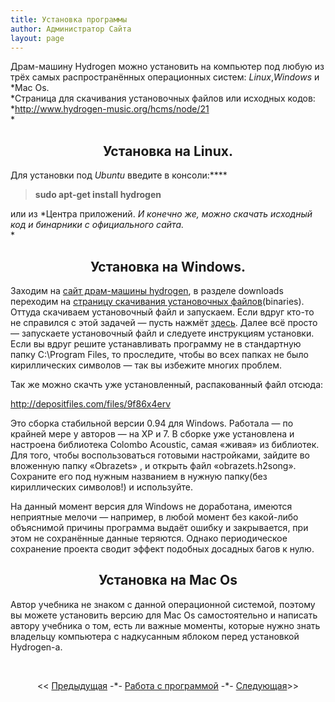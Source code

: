```yaml
---
title: Установка программы
author: Администратор Сайта
layout: page
---
```

Драм-машину Hydrogen можно установить на компьютер под любую из трёх самых распространённых операционных систем: *Linux*,*Windows* и *Mac Os.  
*Страница для скачивания установочных файлов или исходных кодов:  
*<http://www.hydrogen-music.org/hcms/node/21>  
*

<h2 style="text-align: center;">
  Установка на Linux.
</h2>

Для установки под *Ubuntu* введите в консоли:****

> **sudo apt-get install hydrogen**

или из *Центра приложений. *И конечно же, можно скачать исходный код и бинарники с официального сайта.*  
*

<h2 style="text-align: center;">
  Установка на Windows.
</h2>

Заходим на [сайт драм-машины hydrogen][1], в разделе downloads переходим на [страницу скачивания установочных файлов][2](binaries). Оттуда скачиваем установочный файл и запускаем. Если вдруг кто-то не справился с этой задачей &#8212; пусть нажмёт [здесь][3]. Далее всё просто &#8212; запускаете установочный файл и следуете инструкциям установки. Если вы вдруг решите устанавливать программу не в стандартную папку C:\\Program Files, то проследите, чтобы во всех папках не было кириллических символов &#8212; так вы избежите многих проблем.

Так же можно скачть уже установленный, распакованный файл отсюда:

<http://depositfiles.com/files/9f86x4erv>

Это сборка стабильной версии 0.94 для Windows. Работала &#8212; по крайней мере у авторов &#8212; на XP и 7. В сборке уже установлена и настроена библиотека Colombo Acoustic, самая &#171;живая&#187; из библиотек. Для того, чтобы воспользоваться готовыми настройками, зайдите во вложенную папку &#171;Obrazets&#187; , и открыть файл &#171;obrazets.h2song&#187;. Сохраните его под нужным названием в нужную папку(без кириллических символов!) и используйте.

На данный момент версия для Windows не доработана, имеются неприятные мелочи &#8212; например, в любой момент без какой-либо объяснимой причины программа выдаёт ошибку и закрывается, при этом не сохранённые данные теряются. Однако периодическое сохранение проекта сводит эффект подобных досадных багов к нулю.

<h2 style="text-align: center;">
  Установка на Mac Os
</h2>

Автор учебника не знаком с данной операционной системой, поэтому вы можете установить версию для Mac Os самостоятельно и написать автору учебника о том, есть ли важные моменты, которые нужно знать владельцу компьютера с надкусанным яблоком перед установкой Hydrogen-а.

&nbsp;

<p style="text-align: center;">
  << <a href="/samouchitel/work/">Предыдущая</a> -*- <a href="/samouchitel/work/">Работа с программой</a> -*- <a href="/samouchitel/work/znakomstvo/">Следующая</a>>>
</p>

 [1]: http://www.hydrogen-music.org/
 [2]: http://www.hydrogen-music.org/hcms/node/21
 [3]: http://sourceforge.net/projects/hydrogen/files/Hydrogen/0.9.6%20Binaries/hydrogen_0.9.6-snapshot1.exe/download
